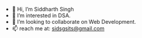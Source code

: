 - 👋 Hi, I’m Siddharth Singh
- 👀 I’m interested in DSA.
- 💞️ I’m looking to collaborate on Web Development.
- 📫 reach me at: sidsgsits@gmail.com

<!---
siddharth0801/siddharth0801 is a ✨ special ✨ repository because its `README.md` (this file) appears on your GitHub profile.
You can click the Preview link to take a look at your changes.
--->
